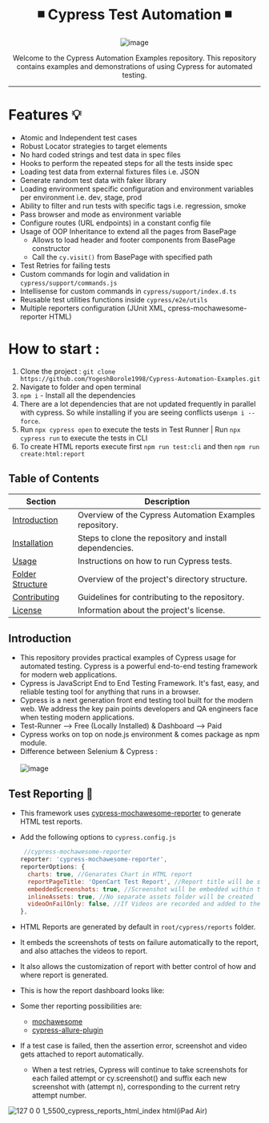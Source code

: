 <!-- Centering with HTML and CSS -->
<div align="center">

# ◾ Cypress Test Automation ◾
![image](https://github.com/YogeshBorole1998/Cypress-Automation-Examples/assets/104203768/7d792099-c457-4e0b-b63f-66427be59c7f)

Welcome to the Cypress Automation Examples repository. This repository contains examples and demonstrations of using Cypress for automated testing.
</div>

<hr>

# Features 💡
* Atomic and Independent test cases
* Robust Locator strategies to target elements
* No hard coded strings and test data in spec files
* Hooks to perform the repeated steps for all the tests inside spec
* Loading test data from external fixtures files i.e. JSON
* Generate random test data with faker library
* Loading environment specific configuration and environment variables per environment i.e. dev, stage, prod
* Ability to filter and run tests with specific tags i.e. regression, smoke
* Pass browser and mode as environment variable
* Configure routes (URL endpoints) in a constant config file
* Usage of OOP Inheritance to extend all the pages from BasePage
  * Allows to load header and footer components from BasePage constructor
  * Call the `cy.visit()` from BasePage with specified path
* Test Retries for failing tests
* Custom commands for login and validation in `cypress/support/commands.js`
* Intellisense for custom commands in `cypress/support/index.d.ts`
* Reusable test utilities functions inside `cypress/e2e/utils` 
* Multiple reporters configuration (JUnit XML, cpress-mochawesome-reporter HTML) 

# How to start :
1. Clone the project : `git clone https://github.com/YogeshBorole1998/Cypress-Automation-Examples.git`
2. Navigate to folder and open terminal
3. `npm i` - Install all the dependencies
4. There are a lot dependencies that are not updated frequently in parallel with cypress. So while installing if you are seeing conflicts use`npm i --force`.
5. Run `npx cypress open` to execute the tests in Test Runner | Run `npx cypress run` to execute the tests in CLI
6. To create HTML reports execute first `npm run test:cli` and then `npm run create:html:report`

## Table of Contents

| Section            | Description                                     |
| ------------------ | ----------------------------------------------- |
| [Introduction](#introduction) | Overview of the Cypress Automation Examples repository. |
| [Installation](#installation) | Steps to clone the repository and install dependencies. |
| [Usage](#usage)            | Instructions on how to run Cypress tests.           |
| [Folder Structure](#folder-structure) | Overview of the project's directory structure.      |
| [Contributing](#contributing)    | Guidelines for contributing to the repository.     |
| [License](#license)         | Information about the project's license.           |


## Introduction

- This repository provides practical examples of Cypress usage for automated testing. Cypress is a powerful end-to-end testing framework for modern web applications.
- Cypress is JavaScript End to End Testing Framework. It's fast, easy, and reliable testing tool for anything that runs in a browser.
- Cypress is a next generation front end testing tool built for the modern web. We address the key pain points developers and QA engineers face when testing modern applications.
- Test-Runner --> Free (Locally Installed) & Dashboard --> Paid
- Cypress works on top on node.js environment & comes package as npm module. 
- Difference between Selenium & Cypress : <br></br>
![image](https://github.com/YogeshBorole1998/Cypress-Automation-Examples/assets/104203768/8990ea53-1f49-4521-98c6-6d081280a7d9)


## Test Reporting 📑

* This framework uses [cypress-mochawesome-reporter](https://www.npmjs.com/package/cypress-mochawesome-reporter) to generate HTML test reports.
* Add the following options to `cypress.config.js`
  ```js
   //cypress-mochawesome-reporter
  reporter: 'cypress-mochawesome-reporter',  
  reporterOptions: {
    charts: true, //Genarates Chart in HTML report
    reportPageTitle: 'OpenCart Test Report', //Report title will be set to the mentioned string
    embeddedScreenshots: true, //Screenshot will be embedded within the report
    inlineAssets: true, //No separate assets folder will be created
    videoOnFailOnly: false, //If Videos are recorded and added to the report, setting this to true will add the videos only to tests with failures.
  },
  ```
* HTML Reports are generated by default in `root/cypress/reports` folder.
* It embeds the screenshots of tests on failure automatically to the report, and also attaches the videos to report. 
* It also allows the customization of report with better control of how and where report is generated.
* This is how the report dashboard looks like:

* Some ther reporting possibilities are:
  * [mochawesome](https://www.npmjs.com/package/mochawesome)
  * [cypress-allure-plugin](https://www.npmjs.com/package/@shelex/cypress-allure-plugin)
  
* If a test case is failed, then the assertion error, screenshot and video gets attached to report automatically. 
  * When a test retries, Cypress will continue to take screenshots for each failed attempt or cy.screenshot() and suffix each new screenshot with (attempt n), corresponding to the current retry attempt number.

![127 0 0 1_5500_cypress_reports_html_index html(iPad Air)](https://github.com/YogeshBorole1998/Cypress-Automation-Examples/assets/104203768/cda57585-36e3-496e-8c57-e5ebbd1636a0)


